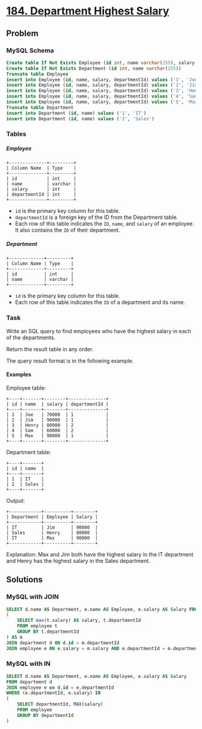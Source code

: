 # [184. Department Highest Salary](https://leetcode.com/problems/department-highest-salary/)

## Problem

### MySQL Schema

```sql
Create table If Not Exists Employee (id int, name varchar(255), salary int, departmentId int)
Create table If Not Exists Department (id int, name varchar(255))
Truncate table Employee
insert into Employee (id, name, salary, departmentId) values ('1', 'Joe', '70000', '1')
insert into Employee (id, name, salary, departmentId) values ('2', 'Jim', '90000', '1')
insert into Employee (id, name, salary, departmentId) values ('3', 'Henry', '80000', '2')
insert into Employee (id, name, salary, departmentId) values ('4', 'Sam', '60000', '2')
insert into Employee (id, name, salary, departmentId) values ('5', 'Max', '90000', '1')
Truncate table Department
insert into Department (id, name) values ('1', 'IT')
insert into Department (id, name) values ('2', 'Sales')
```

### Tables

##### Employee

```text
+--------------+---------+
| Column Name  | Type    |
+--------------+---------+
| id           | int     |
| name         | varchar |
| salary       | int     |
| departmentId | int     |
+--------------+---------+
```

* `id` is the primary key column for this table.
* `departmentId` is a foreign key of the ID from the Department table.
* Each row of this table indicates the `ID`, `name`, and `salary` of 
  an employee. It also contains the `ID` of their department.

 
##### Department

```text
+-------------+---------+
| Column Name | Type    |
+-------------+---------+
| id          | int     |
| name        | varchar |
+-------------+---------+
```

* `id` is the primary key column for this table.
* Each row of this table indicates the `ID` of a department and its 
  name.


### Task
 
Write an SQL query to find employees who have the highest salary in 
each of the departments.

Return the result table in any order.

The query result format is in the following example.


#### Examples

Employee table:

```text
+----+-------+--------+--------------+
| id | name  | salary | departmentId |
+----+-------+--------+--------------+
| 1  | Joe   | 70000  | 1            |
| 2  | Jim   | 90000  | 1            |
| 3  | Henry | 80000  | 2            |
| 4  | Sam   | 60000  | 2            |
| 5  | Max   | 90000  | 1            |
+----+-------+--------+--------------+
```

Department table:

```text
+----+-------+
| id | name  |
+----+-------+
| 1  | IT    |
| 2  | Sales |
+----+-------+
```

Output: 

```text
+------------+----------+--------+
| Department | Employee | Salary |
+------------+----------+--------+
| IT         | Jim      | 90000  |
| Sales      | Henry    | 80000  |
| IT         | Max      | 90000  |
+------------+----------+--------+
```
Explanation: Max and Jim both have the highest salary in the 
IT department and Henry has the highest salary in the Sales 
department.


## Solutions

### MySQL with JOIN

```sql
SELECT d.name AS Department, e.name AS Employee, e.salary AS Salary FROM 
(
    SELECT max(t.salary) AS salary, t.departmentId
    FROM employee t
    GROUP BY t.departmentId
) AS m
JOIN department d ON d.id = m.departmentId
JOIN employee e ON e.salary = m.salary AND e.departmentId = m.departmentId
```

### MySQL with IN

```sql
SELECT d.name AS Department, e.name AS Employee, e.salary AS Salary 
FROM department d 
JOIN employee e on d.id = e.departmentId
WHERE (e.departmentId, e.salary) IN
(
    SELECT departmentId, MAX(salary)
    FROM employee
    GROUP BY departmentId
)
```
